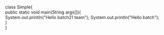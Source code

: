 class Simple{  
    public static void main(String args[]){  
     System.out.println("Hello batch21 team");
      System.out.println("Hello batch");
    }  
}  
